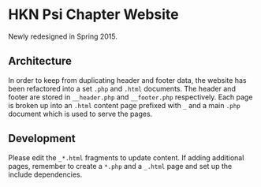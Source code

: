 # HKN Psi Chapter Website

Newly redesigned in Spring 2015.

## Architecture

In order to keep from duplicating header and footer data,
the website has been refactored into a set `.php` and `.html` documents.
The header and footer are stored in `__header.php` and `__footer.php`
respectively. Each page is broken up into an `.html` content page prefixed with `_`
and a main `.php` document which is used to serve the pages.

## Development

Please edit the `_*.html` fragments to update content.
If adding additional pages, remember to create a `*.php` and a `_.html` page
and set up the include dependencies.
